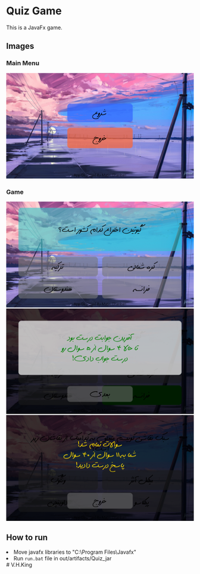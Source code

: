 # Quiz Game

This is a JavaFx game.

## Images
### Main Menu
![](images/img.png)

### Game
![](images/img_1.png)
![](images/img_2.png)
![](images/img_3.png)


## How to run
<li>Move javafx libraries to "C:\Program Files\Javafx"</li>
<li>Run <code>run.bat</code> file in out/artifacts/Quiz_jar</li># V.H.King
